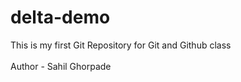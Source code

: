 # delta-demo
This is my first Git Repository for Git and Github class
<br></br>
Author - Sahil Ghorpade
